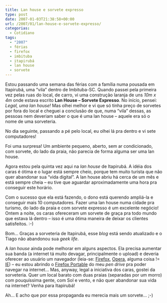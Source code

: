 ```yaml
---
title: Lan house e sorvete expresso
type: post
date: 2007-01-03T21:38:58+00:00
url: /2007/01/lan-house-e-sorvete-expresso/
categorias:
  - Cotidiano
tags:
  - "2007"
  - férias
  - firefox
  - imbituba
  - itapirubá
  - lan house
  - sorvete
---
```


Estou passando uma semana das férias com a família numa pousada em Itapirubá, uma “vila” dentro de Imbituba-SC. Quando passei pela primeira vez pelas ruas do local, de carro, vi uma construção laranja de uns _10m x 4m_ onde estava escrito **Lan House – Sorvete Expresso**. No início, pensei: _Legal, uma lan house!_ Mas olhei melhor e vi que só tinha preço de sorvetes por fora do local e cheguei a conclusão de que, numa “vila” dessas, as pessoas nem deveriam saber o que é uma lan house – aquele era só o nome de uma sorveteria.

No dia seguinte, passando a pé pelo local, eu olhei lá pra dentro e vi sete computadores!

Foi uma surpresa! Um ambiente pequeno, aberto, sem ar condicionado, com sorvete, do lado da praia, não parecia de forma alguma ser uma lan house.

Agora estou pela quinta vez aqui na _lan house_ de Itapirubá. A idéia dos caras é ótima e o lugar está sempre cheio, porque tem muito turista que não quer abandonar sua “vida digital”. A lan house abriu há cerca de um mês e está sempre cheia – eu tive que aguardar aproximadamente uma hora pra conseguir este horário.

Com o sucesso que ela está fazendo, o dono está querendo ampliá-la e conseguir mais 10 computadores. Fazer uma lan house numa cidade pra turismo, do lado da praia e com sorvete expresso é um excelente negócio! Ontem a noite, os caras ofereceram um sorvete de graça pra todo mundo que estava lá dentro – isso é uma ótima maneira de deixar os clientes satisfeitos. :-)

Bom… Graças a sorveteria de Itapirubá, esse _blog_ está sendo atualizado e o Tiago não abandonou sua _geek life_.

A _lan house_ ainda pode melhorar em alguns aspectos. Ela precisa aumentar sua banda (a internet tá muito devagar, principalmente o upload) e deveria oferecer ao usuário um navegador (leia-se: [Firefox][1], [Opera][2], alguma coisa != [IE][3]) – eu estou abrindo o [Firefox Portable][4] do meu _pen drive_ pra poder navegar na internet… Mas, anyway, legal a iniciativa dos caras, gostei da sorveteria. Quer um local barato com duas praias (separadas por um morro) com pouquíssima gente, com Sol e vento, e não quer abandonar sua vida na internet? Venha para Itapirubá!

Ah… E acho que por essa propaganda eu merecia mais um sorvete… ;-)

[1]: http://www.mozilla.com/firefox/
[2]: http://www.opera.com/
[3]: http://www.ie7.com/
[4]: http://www.portableapps.com/
